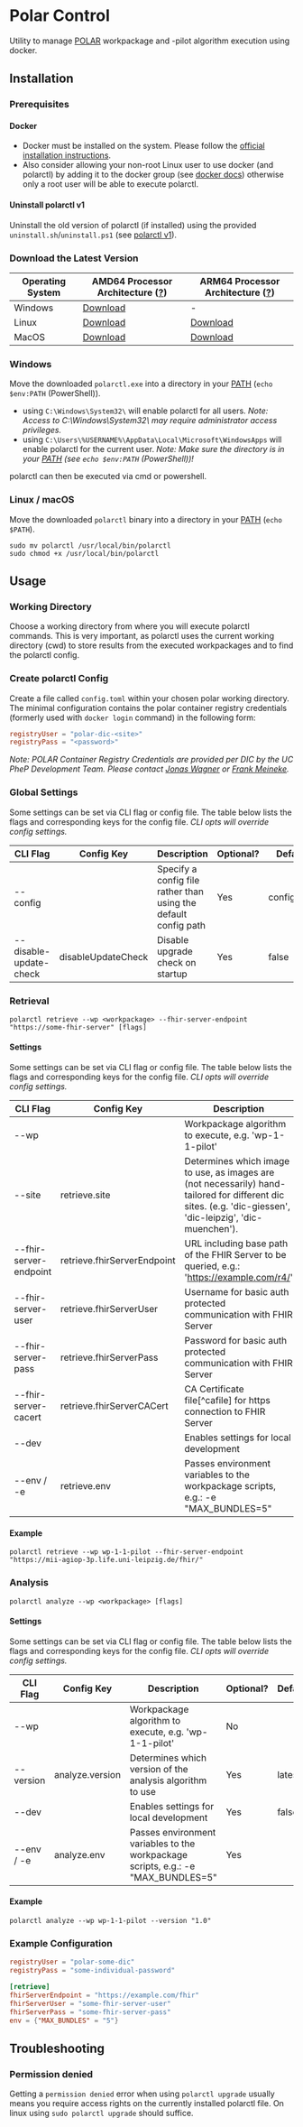# Polar Control

Utility to manage [POLAR][polar] workpackage and -pilot algorithm
execution using docker.

## Installation

### Prerequisites

#### Docker

* Docker must be installed on the system. Please follow the [official installation instructions][docker-install].
* Also consider allowing your non-root Linux user to use docker (and polarctl) by adding it to the docker group 
(see [docker docs][docker-ugroup]) otherwise only a root user will be able to execute polarctl. 

#### Uninstall polarctl v1

Uninstall the old version of polarctl (if installed) using the provided `uninstall.sh`/`uninstall.ps1` (see [polarctl v1][polarctl-v1]).

### Download the Latest Version

| Operating System | AMD64 Processor Architecture ([?][wiki-amd64]) | ARM64 Processor Architecture ([?][wiki-arm64]) |
|------------------|------------------------------------------------|------------------------------------------------|
| Windows          | [Download][windows-amd64]                      | -                                              |
| Linux            | [Download][linux-amd64]                        | [Download][linux-arm64]                        |
| MacOS            | [Download][darwin-amd64]                       | [Download][darwin-arm64]                       |

### Windows

Move the downloaded `polarctl.exe` into a directory in your [PATH][wiki-path] (`echo $env:PATH` (PowerShell)). 

* using `C:\Windows\System32\` will enable polarctl for all users. *Note: Access to C:\Windows\System32\ may require administrator access privileges.*
* using `C:\Users\%USERNAME%\AppData\Local\Microsoft\WindowsApps` will enable polarctl for the current user. *Note: Make sure the directory is in your [PATH][wiki-path] (see `echo $env:PATH` (PowerShell))!*

polarctl can then be executed via cmd or powershell. 

### Linux / macOS

Move the downloaded `polarctl` binary into a directory in your [PATH][wiki-path] (`echo $PATH`).

```shell
sudo mv polarctl /usr/local/bin/polarctl
sudo chmod +x /usr/local/bin/polarctl
```

## Usage

### Working Directory

Choose a working directory from where you will execute polarctl commands. This is very important, as polarctl uses the current 
working directory (cwd) to store results from the executed workpackages and to find the polarctl config.  

### Create polarctl Config

Create a file called `config.toml` within your chosen polar working directory. The minimal configuration contains the polar 
container registry credentials (formerly used with `docker login` command) in the following form:
```toml
registryUser = "polar-dic-<site>"
registryPass = "<password>"
```

*Note: POLAR Container Registry Credentials are provided per DIC by the UC PheP Development Team. Please contact
[Jonas Wagner](mailto:jwagner@life.uni-leipzig.de) or [Frank Meineke](mailto:Frank.Meineke@imise.uni-leipzig.de).*

### Global Settings

Some settings can be set via CLI flag or config file. The table below lists the flags and corresponding keys for
the config file. *CLI opts will override config settings.*

| CLI Flag               | Config Key          | Description                                                          | Optional? | Default |
|------------------------|---------------------|----------------------------------------------------------------------|-----------|---------|
| --config               |                     | Specify a config file rather than using the default config path      | Yes       | config.toml |
| --disable-update-check | disableUpdateCheck  | Disable upgrade check on startup                                     | Yes       | false  |

### Retrieval

```shell
polarctl retrieve --wp <workpackage> --fhir-server-endpoint "https://some-fhir-server" [flags] 
```

#### Settings

Some settings can be set via CLI flag or config file. The table below lists the flags and corresponding keys for 
the config file. *CLI opts will override config settings.*

| CLI Flag               | Config Key                   | Description                                                          | Optional? | Default |
|------------------------|------------------------------|----------------------------------------------------------------------|-----------|---------|
| --wp                   |                              | Workpackage algorithm to execute, e.g. 'wp-1-1-pilot'                | No        |     | 
| --site                 | retrieve.site                | Determines which image to use, as images are (not necessarily) hand-tailored for different dic sites. (e.g. 'dic-giessen', 'dic-leipzig', 'dic-muenchen'). | Yes        | latest |
| --fhir-server-endpoint | retrieve.fhirServerEndpoint  | URL including base path of the FHIR Server to be queried, e.g.: 'https://example.com/r4/' | No        |     |
| --fhir-server-user     | retrieve.fhirServerUser      | Username for basic auth protected communication with FHIR Server     | Yes       |         |
| --fhir-server-pass     | retrieve.fhirServerPass      | Password for basic auth protected communication with FHIR Server     | Yes       |         |
| --fhir-server-cacert   | retrieve.fhirServerCACert    | CA Certificate file[^cafile] for https connection to FHIR Server     | Yes       |         |
| --dev                  |                              | Enables settings for local development                               | Yes       | false   |
| --env / -e             | retrieve.env                 | Passes environment variables to the workpackage scripts, e.g.: -e "MAX_BUNDLES=5" | Yes       |         |

#### Example

```shell
polarctl retrieve --wp wp-1-1-pilot --fhir-server-endpoint "https://mii-agiop-3p.life.uni-leipzig.de/fhir/"
```

### Analysis

```shell
polarctl analyze --wp <workpackage> [flags] 
```

#### Settings

Some settings can be set via CLI flag or config file. The table below lists the flags and corresponding keys for
the config file. *CLI opts will override config settings.*

| CLI Flag               | Config Key          | Description                                                          | Optional? | Default |
|------------------------|---------------------|----------------------------------------------------------------------|-----------|---------|
| --wp                   |                     | Workpackage algorithm to execute, e.g. 'wp-1-1-pilot'                | No        |        | 
| --version              | analyze.version     | Determines which version of the analysis algorithm to use            | Yes       | latest |
| --dev                  |                     | Enables settings for local development                               | Yes       | false  |
| --env / -e             | analyze.env         | Passes environment variables to the workpackage scripts, e.g.: -e "MAX_BUNDLES=5" | Yes       |         |

#### Example

```shell
polarctl analyze --wp wp-1-1-pilot --version "1.0"
```

### Example Configuration

```toml
registryUser = "polar-some-dic"
registryPass = "some-individual-password"

[retrieve]
fhirServerEndpoint = "https://example.com/fhir"
fhirServerUser = "some-fhir-server-user"
fhirServerPass = "some-fhir-server-pass"
env = {"MAX_BUNDLES" = "5"}
```

## Troubleshooting

### Permission denied

Getting a `permission denied` error when using `polarctl upgrade` usually means you require access rights on the 
currently installed polarctl file. On linux using `sudo polarctl upgrade` should suffice.

[polar]: https://www.medizininformatik-initiative.de/de/POLAR
[docker-install]: https://docs.docker.com/get-docker/
[docker-ugroup]: https://docs.docker.com/engine/install/linux-postinstall/#manage-docker-as-a-non-root-user
[polarctl-v1]: https://git.smith.care/smith/uc-phep/polar/polar-control

[wiki-amd64]: https://en.wikipedia.org/wiki/X86-64#AMD64
[wiki-arm64]: https://de.wikipedia.org/wiki/Arm-Architektur#Armv8-A_(2011)
[wiki-path]: https://en.wikipedia.org/wiki/PATH_(variable)

[windows-amd64]: https://polarctl.s3.amazonaws.com/polarctl-windows-amd64.exe
[linux-amd64]: https://polarctl.s3.amazonaws.com/polarctl-linux-amd64
[linux-arm64]: https://polarctl.s3.amazonaws.com/polarctl-linux-arm64
[darwin-amd64]: https://polarctl.s3.amazonaws.com/polarctl-darwin-amd64
[darwin-arm64]: https://polarctl.s3.amazonaws.com/polarctl-darwin-arm64
